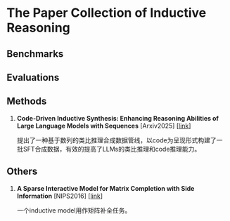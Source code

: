 # The Paper Collection of Inductive Reasoning

## Benchmarks
## Evaluations

## Methods
1. **Code-Driven Inductive Synthesis: Enhancing Reasoning Abilities of Large Language Models with Sequences** [Arxiv2025] [[link](https://arxiv.org/abs/2503.13109)]

    提出了一种基于数列的类比推理合成数据管线，以code为呈现形式构建了一批SFT合成数据，有效的提高了LLMs的类比推理和code推理能力。
## Others
1. **A Sparse Interactive Model for Matrix Completion with Side Information** [NIPS2016] [[link](https://papers.nips.cc/paper_files/paper/2016/file/093b60fd0557804c8ba0cbf1453da22f-Paper.pdf)]

    一个inductive model用作矩阵补全任务。
